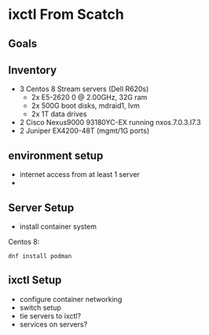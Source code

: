 
# ixctl From Scatch

## Goals

## Inventory

- 3 Centos 8 Stream servers (Dell R620s)
    - 2x E5-2620 0 @ 2.00GHz, 32G ram
    - 2x 500G boot disks, mdraid1, lvm
    - 2x 1T data drives
- 2 Cisco Nexus9000 93180YC-EX running nxos.7.0.3.I7.3
- 2 Juniper EX4200-48T (mgmt/1G ports)

## environment setup
- internet access from at least 1 server
-
## Server Setup
  - install container system

Centos 8:
```shell=
dnf install podman
```

## ixctl Setup

- configure container networking
- switch setup
- tie servers to ixctl?
- services on servers?
